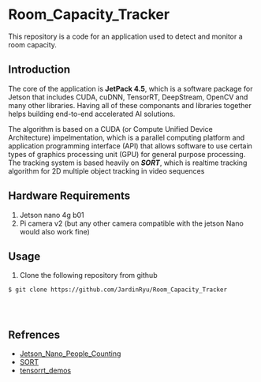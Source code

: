 # Room_Capacity_Tracker
This repository is a code for an application used to detect and monitor a room capacity.

## Introduction
The core of the application is **JetPack 4.5**, which is a software package for Jetson that includes CUDA, cuDNN, TensorRT, DeepStream, OpenCV and many other libraries. Having all of these componants and libraries together helps building end-to-end accelerated AI solutions.

The algorithm is based on a CUDA (or Compute Unified Device Architecture) impelmentation, which is a parallel computing platform and application programming interface (API) that allows software to use certain types of graphics processing unit (GPU) for general purpose processing.
The tracking system is based heavily on ***SORT***, which is realtime tracking algorithm for 2D multiple object tracking in video sequences

## Hardware Requirements
1. Jetson nano 4g b01
2. Pi camera v2 (but any other camera compatible with the jetson Nano would also work fine)


## Usage
1. Clone the following repository from github
 ```
 $ git clone https://github.com/JardinRyu/Room_Capacity_Tracker
  
 
 
 
 ```



## Refrences 
- [Jetson_Nano_People_Counting](https://github.com/JardinRyu/Jetson_Nano_People_Counting)
- [SORT](https://github.com/abewley/sort)
- [tensorrt_demos](https://github.com/jkjung-avt/tensorrt_demos)

